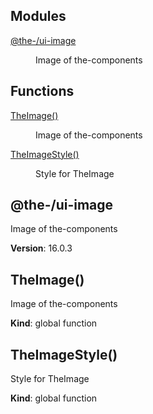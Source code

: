 <!--- Code generated by @the-/script-doc. DO NOT EDIT. -->

## Modules

<dl>
<dt><a href="#module_@the-/ui-image">@the-/ui-image</a></dt>
<dd><p>Image of the-components</p>
</dd>
</dl>

## Functions

<dl>
<dt><a href="#TheImage">TheImage()</a></dt>
<dd><p>Image of the-components</p>
</dd>
<dt><a href="#TheImageStyle">TheImageStyle()</a></dt>
<dd><p>Style for TheImage</p>
</dd>
</dl>

<a name="module_@the-/ui-image"></a>

## @the-/ui-image
Image of the-components

**Version**: 16.0.3  
<a name="TheImage"></a>

## TheImage()
Image of the-components

**Kind**: global function  
<a name="TheImageStyle"></a>

## TheImageStyle()
Style for TheImage

**Kind**: global function  
